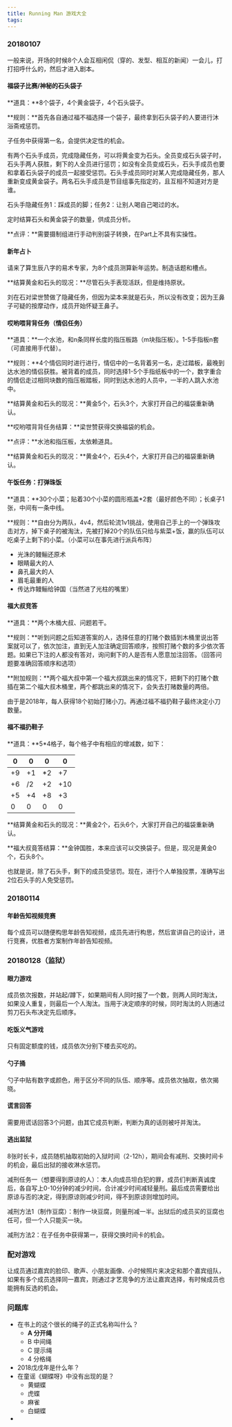 ```yaml
---
title: Running Man 游戏大全
tags:
---
```


### 20180107

一般来说，开场的时候8个人会互相闲侃（穿的、发型、相互的新闻）一会儿，打打招呼什么的，然后才进入剧本。

#### 福袋子比赛/神秘的石头袋子

**道具：**8个袋子，4个黄金袋子，4个石头袋子。

**规则：**首先各自通过福不福选择一个袋子，最终拿到石头袋子的人要进行沐浴斋戒惩罚。

子任务中获得第一名，会提供决定性的机会。

有两个石头手成员，完成隐藏任务，可以将黄金变为石头。全员变成石头袋子时，石头手两人获胜，剩下的人全员进行惩罚；如没有全员变成石头，石头手成员也要和拿着石头袋子的成员一起接受惩罚。石头手成员同时对某人完成隐藏任务，那人重新变成黄金袋子。两名石头手成员是节目组事先指定的，且互相不知道对方是谁。

石头手隐藏任务1：踩成员的脚；任务2：让别人喝自己喝过的水。

定时结算石头和黄金袋子的数量，供成员分析。

**点评：**需要摄制组进行手动判别袋子转换，在Part上不具有实操性。

#### 新年占卜

请来了算生辰八字的易术专家，为8个成员测算新年运势。制造话题和槽点。

**结算黄金和石头的现况：**尽管石头手表现活跃，但是维持原状。

刘在石对梁世赞做了隐藏任务，但因为梁本来就是石头，所以没有改变；因为王鼻子可疑的按摩动作，成员开始怀疑王鼻子。

#### 哎哟喂背背任务（情侣任务）

**道具：**一个水池，和n条同样长度的指压板路（m块指压板）。1-5手指板n套（可直接用手代替）。

**规则：**4个情侣同时进行进行，情侣中的一名背着另一名，走过踏板，最晚到达水池的情侣获胜。被背着的成员，同时选择1-5个手指纸板中的一个，数字重合的情侣走过相同块数的指压板踏板，同时到达水池的人员中，一半的人跳入水池中。

**结算黄金和石头的现况：**黄金5个，石头3个，大家打开自己的福袋重新确认。 

**哎哟喂背背任务结算：**梁世赞获得交换福袋的机会。

**点评：**水池和指压板，太依赖道具。

**结算黄金和石头的现况：**黄金4个，石头4个，大家打开自己的福袋重新确认。 

#### 午饭任务：打弹珠饭

**道具：**30个小菜；贴着30个小菜的圆形瓶盖*2套（最好颜色不同）；长桌子1张，中间有一条中线。

**规则：**自由分为两队，4v4，然后轮流1v1挑战，使用自己手上的一个弹珠攻击对方，掉下桌子的被淘汰，先被打掉20个的队伍只给与紫菜+饭，赢的队伍可以吃桌子上剩下的小菜。（小菜可以在事先进行派兵布阵）

* 光洙的鳗鲡还原术
* 眼睛最大的人
* 鼻孔最大的人
* 眉毛最重的人
* 传达炸鳗鲡给钟国（当然进了光柱的嘴里）

#### 福大叔竞答

**道具：**两个木桶大叔、问题若干。

**规则：**听到问题之后知道答案的人，选择任意的打赌个数插到木桶里说出答案就可以了，依次加注，直到无人加注确定回答顺序，按照打赌个数的多少依次答题。如果已下注的人都没有答对，询问剩下的人是否有人愿意加注回答。（回答问题要准确回答顺序和选项）

**附加规则：**两个福大叔中第一个福大叔跳出来的情况下，把剩下的打赌个数插在第二个福大叔木桶里，两个都跳出来的情况下，会失去打赌数量的两倍。

由于是2018年，每人获得18个初始打赌小刀。再通过福不福扔鞋子最终决定小刀数量。

#### 福不福扔鞋子

**道具：**5*4格子，每个格子中有相应的增减数，如下：

| 0    | 0    | 0    | 0    |
| ---- | ---- | ---- | ---- |
| +9   | +1   | *2   | +7   |
| +6   | /2   | +2   | +10  |
| +5   | +4   | +8   | +3   |
| 0    | 0    | 0    | 0    |

**结算黄金和石头的现况：**黄金2个，石头6个，大家打开自己的福袋重新确认。 

**福大叔竟答结算：**金钟国胜，本来应该可以交换袋子。但是，现况是黄金0个，石头8个。

也就是说，除了石头手，剩下的成员受惩罚。现在，进行个人单独投票，准确写出2位石头手的人免受惩罚。



### 20180114

#### 年龄告知视频竞赛

每个成员可以随便构思年龄告知视频，成员先进行构思，然后宣讲自己的设计，进行竞赛，优胜者方案制作年龄告知视频。



### 20180128（监狱）

#### 眼力游戏

成员依次报数，并站起/蹲下，如果期间有人同时报了一个数，则两人同时淘汰，如果没人重复，则最后一个人淘汰。当用于决定顺序的时候，同时淘汰的人则通过剪刀石头布决定先后顺序。



#### 吃饭义气游戏

只有固定额度的钱，成员依次分别下楼去买吃的。



#### 勺子捅

勺子中贴有数字或颜色，用于区分不同的队伍、顺序等。成员依次抽取，依次揭晓。



#### 谎言回答

需要用谎话回答3个问题，由其它成员判断，判断为真的话则被吁并淘汰。



#### 逃出监狱

8张时长卡，成员随机抽取初始的入狱时间（2-12h），期间会有减刑、交换时间卡的机会，最后出狱的接收淋水惩罚。

减刑任务一（想要得到原谅的人）：本人向成员坦白犯的罪，成员们判断真诚度后，各自写上0-10分钟的减少时间，合计减少时间减轻量刑。最后成员需要给出原谅与否的决定，得到原谅则减少时间，得不到原谅则增加时间。

减刑方法1（制作豆腐）：制作一块豆腐，则量刑减一半。出狱后的成员买的豆腐也任可，但一个人只能买一块。

减刑方法2：在子任务中获得第一，获得交换时间卡的机会。



### 配对游戏

让成员通过嘉宾的脸印、歌声、小朋友画像、小时候照片来决定和那个嘉宾组队，如果有多个成员选择同一嘉宾，则通过才艺竞争的方法让嘉宾选择，有时候成员也能拥有反选的机会。



### 问题库

* 在书上的这个很长的绳子的正式名称叫什么？
  * **A 分开绳**
  * B 中间绳
  * C 提示绳
  * 4 分格绳
* 2018戊戌年是什么年？
* 在童谣《蝴蝶呀》中没有出现的是？
  * 黄蝴蝶
  * 虎蝶
  * 麻雀
  * 白蝴蝶
* 